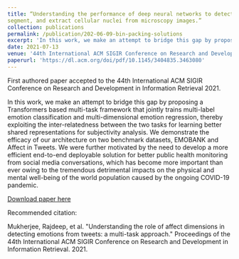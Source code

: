 ```yaml
---
title: “Understanding the performance of deep neural networks to detect,
segment, and extract cellular nuclei from microscopy images.”
collection: publications
permalink: /publication/202-06-09-bin-packing-solutions
excerpt: 'In this work, we make an attempt to bridge this gap by proposing a Transformers based multi-task framework that jointly trains multi-label emotion classification and multi-dimensional emotion regression, thereby exploiting the inter-relatedness between the two tasks for learning better shared representations for subjectivity analysis. We demonstrate the efficacy of our architecture on two benchmark datasets, EMOBANK and Affect in Tweets. We were further motivated by the need to develop a more efficient end-to-end deployable solution for better public health monitoring from social media conversations, which has become more important than ever owing to the tremendous detrimental impacts on the physical and mental well-being of the world population caused by the ongoing COVID-19 pandemic. '
date: 2021-07-13
venue: '44th International ACM SIGIR Conference on Research and Development in Information Retrieval 2021'
paperurl: 'https://dl.acm.org/doi/pdf/10.1145/3404835.3463080'
---
```

First authored paper accepted to the 44th International ACM SIGIR Conference on Research and Development in Information Retrieval 2021.

In this work, we make an attempt to bridge this gap by proposing a Transformers based multi-task framework that jointly trains multi-label emotion classification and multi-dimensional emotion regression, thereby exploiting the inter-relatedness between the two tasks for learning better shared representations for subjectivity analysis. We demonstrate the efficacy of our architecture on two benchmark datasets, EMOBANK and Affect in Tweets. We were further motivated by the need to develop a more efficient end-to-end deployable solution for better public health monitoring from social media conversations, which has become more important than ever owing to the tremendous detrimental impacts on the physical and mental well-being of the world population caused by the ongoing COVID-19 pandemic.

[Download paper here](https://dl.acm.org/doi/pdf/10.1145/3404835.3463080)

Recommended citation:

Mukherjee, Rajdeep, et al. "Understanding the role of affect dimensions in detecting emotions from tweets: a multi-task approach." Proceedings of the 44th International ACM SIGIR Conference on Research and Development in Information Retrieval. 2021.
